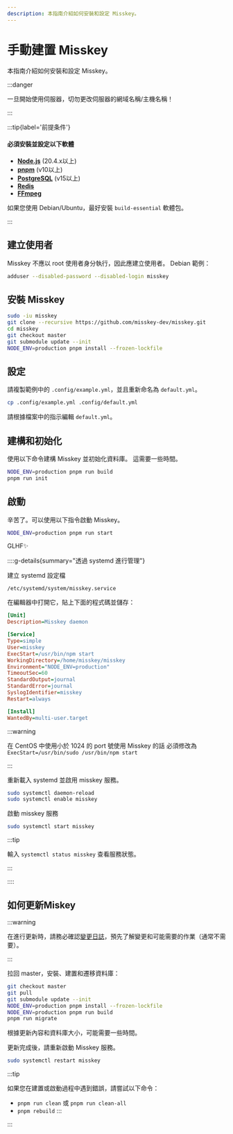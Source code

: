```yaml
---
description: 本指南介紹如何安裝和設定 Misskey。
---
```


# 手動建置 Misskey

本指南介紹如何安裝和設定 Misskey。

:::danger

一旦開始使用伺服器，切勿更改伺服器的網域名稱/主機名稱！

:::

:::tip{label='前提条件'}

#### 必須安裝並設定以下軟體

- **[Node.js](https://nodejs.org/en/)** (20.4.x以上)
- **[pnpm](https://pnpm.io/)** (v10以上)
- **[PostgreSQL](https://www.postgresql.org/)** (v15以上)
- **[Redis](https://redis.io/)**
- **[FFmpeg](https://www.ffmpeg.org/)**

如果您使用 Debian/Ubuntu，最好安裝 `build-essential` 軟體包。

:::

## 建立使用者

Misskey 不應以 root 使用者身分執行，因此應建立使用者。
Debian 範例：

```sh
adduser --disabled-password --disabled-login misskey
```

## 安裝 Misskey

```sh
sudo -iu misskey
git clone --recursive https://github.com/misskey-dev/misskey.git
cd misskey
git checkout master
git submodule update --init
NODE_ENV=production pnpm install --frozen-lockfile
```

## 設定

請複製範例中的 `.config/example.yml`，並且重新命名為 `default.yml`。

```sh
cp .config/example.yml .config/default.yml
```

請根據檔案中的指示編輯 `default.yml`。

## 建構和初始化

使用以下命令建構 Misskey 並初始化資料庫。
這需要一些時間。

```sh
NODE_ENV=production pnpm run build
pnpm run init
```

## 啟動

辛苦了。可以使用以下指令啟動 Misskey。

```sh
NODE_ENV=production pnpm run start
```

GLHF✨

::::g-details{summary="透過 systemd 進行管理"}

建立 systemd 設定檔

`/etc/systemd/system/misskey.service`

在編輯器中打開它，貼上下面的程式碼並儲存：

```ini
[Unit]
Description=Misskey daemon

[Service]
Type=simple
User=misskey
ExecStart=/usr/bin/npm start
WorkingDirectory=/home/misskey/misskey
Environment="NODE_ENV=production"
TimeoutSec=60
StandardOutput=journal
StandardError=journal
SyslogIdentifier=misskey
Restart=always

[Install]
WantedBy=multi-user.target
```

:::warning

在 CentOS 中使用小於 1024 的 port 號使用 Misskey 的話
必須修改為 `ExecStart=/usr/bin/sudo /usr/bin/npm start`

:::

重新載入 systemd 並啟用 misskey 服務。

```sh
sudo systemctl daemon-reload
sudo systemctl enable misskey
```

啟動 misskey 服務

```sh
sudo systemctl start misskey
```

:::tip

輸入 `systemctl status misskey` 查看服務狀態。

:::

::::

## 如何更新Miskey

:::warning

在進行更新時，請務必確認[變更日誌](https://github.com/misskey-dev/misskey/blob/master/CHANGELOG.md)，預先了解變更和可能需要的作業（通常不需要）。

:::

拉回 master，安裝、建置和遷移資料庫：

```sh
git checkout master
git pull
git submodule update --init
NODE_ENV=production pnpm install --frozen-lockfile
NODE_ENV=production pnpm run build
pnpm run migrate
```

根據更新內容和資料庫大小，可能需要一些時間。

更新完成後，請重新啟動 Misskey 服務。

```sh
sudo systemctl restart misskey
```

:::tip

如果您在建置或啟動過程中遇到錯誤，請嘗試以下命令：

- `pnpm run clean` 或 `pnpm run clean-all`
- `pnpm rebuild`
  :::

:::
